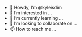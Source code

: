 - 👋 Howdy, I’m @kyleisdim
- 👀 I’m interested in ...
- 🌱 I’m currently learning ...
- 💞️ I’m looking to collaborate on ...
- 📫 How to reach me ...

<!---
kyleisdim/kyleisdim is a ✨ special ✨ repository because its `README.md` (this file) appears on your GitHub profile.
You can click the Preview link to take a look at your changes.
--->
